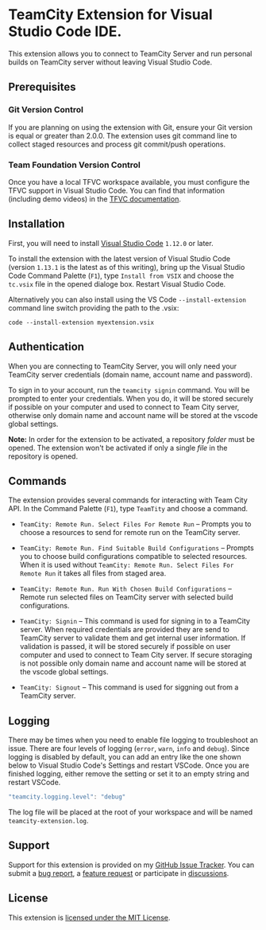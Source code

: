 # TeamCity Extension for Visual Studio Code IDE.

This extension allows you to connect to TeamCity Server and run personal builds on TeamCity server without leaving Visual Studio Code.

## Prerequisites
### Git Version Control
If you are planning on using the extension with Git, ensure your Git version is equal or greater than 2.0.0. The extension uses git command line to collect staged resources and process git commit/push operations. 

### Team Foundation Version Control
Once you have a local TFVC workspace available, you must configure the TFVC support in Visual Studio Code. You can find that information (including demo videos) in the [TFVC documentation](https://github.com/microsoft/vsts-vscode/blob/master/TFVC_README.md).

## Installation
First, you will need to install [Visual Studio Code](https://code.visualstudio.com/download) `1.12.0` or later.

To install the extension with the latest version of Visual Studio Code (version `1.13.1` is the latest as of this writing), bring up the Visual Studio Code Command Palette (`F1`), type `Install from VSIX` and choose the `tc.vsix` file in the opened dialoge box. Restart Visual Studio Code. 

Alternatively you can also install using the VS Code ```--install-extension``` command line switch providing the path to the .vsix: 
```
code --install-extension myextension.vsix
```
## Authentication
When you are connecting to TeamCity Server, you will only need your TeamCity server credentials (domain name, account name and password).

To sign in to your account, run the `teamcity signin` command. You will be prompted to enter your credentials. When you do, it will be stored securely if possible on your computer and used to connect to Team City server, otherwise only domain name and account name will be stored at the vscode global settings.

**Note:** In order for the extension to be activated, a repository *folder* must be opened. The extension
won't be activated if only a single *file* in the repository is opened.

## Commands
The extension provides several commands for interacting with Team City API. 
In the Command Palette (`F1`), type `TeamTity` and choose a command.

* `TeamCity: Remote Run. Select Files For Remote Run` – Prompts you to choose a resources to send for remote run on the TeamCity server.

* `TeamCity: Remote Run. Find Suitable Build Configurations` – Prompts you to choose build configurations compatible to selected resources.
 When it is used without `TeamCity: Remote Run. Select Files For Remote Run` it takes all files from staged area.

* `TeamCity: Remote Run. Run With Chosen Build Configurations` – Remote run selected files on TeamCity server with selected  build configurations.

* `TeamCity: Signin` – This command is used for signing in to a TeamCity server. When required credentials are provided they are send to TeamCity server 
to validate them and get internal user information. If validation is passed, it will be stored securely if possible on user
computer and used to connect to Team City server. If secure storaging is not possible only domain name and account name will be stored at 
the vscode global settings.

* `TeamCity: Signout` – This command is used for siggning out from a TeamCity server. 

## Logging
There may be times when you need to enable file logging to troubleshoot an issue. There are four levels of logging (`error`,
`warn`, `info` and `debug`). Since logging is disabled by default, you can add an entry like the one shown below
to Visual Studio Code's Settings and restart VSCode. Once you are finished logging, either remove the setting or set it to an empty string and restart VSCode.
```javascript
"teamcity.logging.level": "debug"
```
The log file will be placed at the root of your workspace and will be named `teamcity-extension.log`.

## Support
Support for this extension is provided on my [GitHub Issue Tracker](https://github.com/rugpanov/TeamCity-extension-for-VSCode/issues). You
can submit a [bug report](https://github.com/rugpanov/TeamCity-extension-for-VSCode/issues/new), a [feature request](https://github.com/rugpanov/TeamCity-extension-for-VSCode/issues/new)
or participate in [discussions](https://github.com/rugpanov/TeamCity-extension-for-VSCode/issues).

## License
This extension is [licensed under the MIT License](LICENSE.txt).
